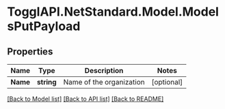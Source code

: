 # TogglAPI.NetStandard.Model.ModelsPutPayload
## Properties

Name | Type | Description | Notes
------------ | ------------- | ------------- | -------------
**Name** | **string** | Name of the organization | [optional] 

[[Back to Model list]](../README.md#documentation-for-models) [[Back to API list]](../README.md#documentation-for-api-endpoints) [[Back to README]](../README.md)

